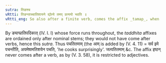 ```yaml
---
sutra: तिङश्च
vRtti: तिङन्ताच्चातिशायने द्योत्ये तमप् प्रत्ययो भवति ॥
vRtti_eng: So also after a finite verb, comes the affix _tamap_, when 'surpassing' is meant.
---
```

By ङ्याप्प्रातिपदिकात् (IV. I. I) whose force runs throughout, the _taddhita_ affixes are ordained only after nominal stems; they would not have come after verbs, hence this _sutra_. Thus पचतितमाम् (the आम् is added by (V. 4. 11) = सर्व इमे पचन्तीति, अयमेषामतिशयेन पचति, 'he cooks surprisingly'. जल्पतितमाम् &c. The affix इष्ठन् never comes after a verb, as by (V. 3. 58), it is restricted to adjectives.
